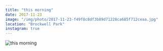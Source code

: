```yaml
---
title: "this morning"
date: 2017-11-23
image: "/img/photo/2017-11-23-f49f8c8df3b89d71228ca685f712ceaa.jpg"
location: "Brockwell Park"
instagram: true
---
```


![this morning](/img/photo/2017-11-23-f49f8c8df3b89d71228ca685f712ceaa.jpg)
